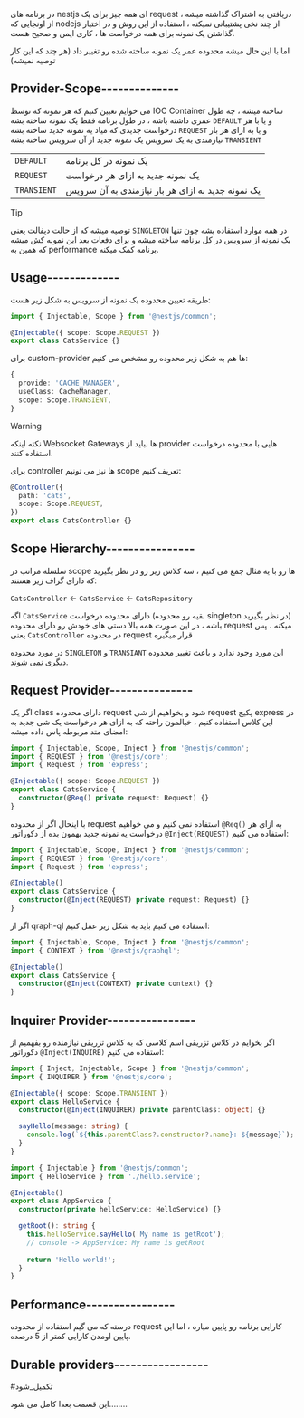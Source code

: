در برنامه های nestjs ای همه چیز برای یک request دریافتی به اشتراک گذاشته میشه ، از اونجایی که nodejs از چند نخی پشتیبانی نمیکنه ، استفاده از این روش و در اختیار گذاشتن یک نمونه برای همه درخواست ها ، کاری ایمن و صحیح هست.

اما با این حال میشه محدوده عمر یک نمونه ساخته شده رو تغییر داد (هر چند که این کار توصیه نمیشه)

## Provider-Scope--------------

می خوایم تعیین کنیم که هر نمونه که توسط IOC Container ساخته میشه ، چه طول عمری داشته باشه ، در طول برنامه فقط یک نمونه ساخته بشه `DEFAULT` 
و یا با هر درخواست جدیدی که میاد یه نمونه جدید ساخته بشه `REQUEST` 
و یا به ازای هر بار نیازمندی به یک سرویس یک نمونه جدید از آن سرویس ساخته بشه `TRANSIENT`

|             |                                                   |
| ----------- | ------------------------------------------------- |
| `DEFAULT`   | یک نمونه در کل برنامه                             |
| `REQUEST`   | یک نمونه جدید به ازای هر درخواست                  |
| `TRANSIENT` | یک نمونه جدید به ازای هر بار نیازمندی به آن سرویس |

>[!tip]
>توصیه میشه که از حالت دیفالت یعنی `SINGLETON` در همه موارد استفاده بشه چون تنها یک نمونه از سرویس در کل برنامه ساخته میشه و برای دفعات بعد این نمونه کش میشه که همین به performance برنامه کمک میکنه.

## Usage-------------

طریقه تعیین محدوده یک نمونه از سرویس به شکل زیر هست:

```typescript
import { Injectable, Scope } from '@nestjs/common';

@Injectable({ scope: Scope.REQUEST })
export class CatsService {}
```

برای custom-provider ها هم به شکل زیر محدوده رو مشخص می کنیم:

```typescript
{
  provide: 'CACHE_MANAGER',
  useClass: CacheManager,
  scope: Scope.TRANSIENT,
}
```

>[!warning]
>نکته اینکه Websocket Gateways ها نباید از provider هایی با محدوده درخواست استفاده کنند.

برای controller ها نیز می تونیم scope تعریف کنیم:

```typescript
@Controller({
  path: 'cats',
  scope: Scope.REQUEST,
})
export class CatsController {}
```

## Scope Hierarchy----------------

سلسله مراتب در scope ها رو با یه مثال جمع می کنیم ، سه کلاس زیر رو در نظر بگیرید که دارای گراف زیر هستند:

`CatsController` <- `CatsService` <- `CatsRepository`

اگه `CatsService` دارای محدوده درخواست (بقیه رو محدوده singleton در نظر بگیرید) باشه ، در این صورت همه بالا دستی های خودش رو دارای محدوده request میکنه ، پس یعنی `CatsController` در محدوده request قرار میگیره

در مورد محدوده `SINGLETON` و `TRANSIANT` این مورد وجود ندارد و باعث تغییر محدوده دیگری نمی شوند.

## Request Provider---------------

اگر یک class دارای محدوده request شود و بخواهیم از شی request پکیج express در این کلاس استفاده کنیم ، خیالمون راحته که به ازای هر درخواست یک شی جدید به امضای متد مربوطه پاس داده میشه:

```typescript
import { Injectable, Scope, Inject } from '@nestjs/common';
import { REQUEST } from '@nestjs/core';
import { Request } from 'express';

@Injectable({ scope: Scope.REQUEST })
export class CatsService {
  constructor(@Req() private request: Request) {}
}
```

با اینحال اگر از محدوده request استفاده نمی کنیم و می خواهیم `@Req()` به ازای هر درخواست یه نمونه جدید بهمون بده از دکوراتور `@Inject(REQUEST)` استفاده می کنیم:

```typescript
import { Injectable, Scope, Inject } from '@nestjs/common';
import { REQUEST } from '@nestjs/core';
import { Request } from 'express';

@Injectable()
export class CatsService {
  constructor(@Inject(REQUEST) private request: Request) {}
}
```

اگر از qraph-ql استفاده می کنیم باید به شکل زیر عمل کنیم:

```typescript
import { Injectable, Scope, Inject } from '@nestjs/common';
import { CONTEXT } from '@nestjs/graphql';

@Injectable()
export class CatsService {
  constructor(@Inject(CONTEXT) private context) {}
}
```

##  Inquirer Provider----------------

اگر بخوایم در کلاس تزریقی اسم کلاسی که به کلاس تزریقی نیازمنده رو بفهمیم از دکوراتور `@Inject(INQUIRE)` استفاده می کنیم:

```typescript
import { Inject, Injectable, Scope } from '@nestjs/common';
import { INQUIRER } from '@nestjs/core';

@Injectable({ scope: Scope.TRANSIENT })
export class HelloService {
  constructor(@Inject(INQUIRER) private parentClass: object) {}

  sayHello(message: string) {
    console.log(`${this.parentClass?.constructor?.name}: ${message}`);
  }
}
```

```typescript
import { Injectable } from '@nestjs/common';
import { HelloService } from './hello.service';

@Injectable()
export class AppService {
  constructor(private helloService: HelloService) {}

  getRoot(): string {
    this.helloService.sayHello('My name is getRoot'); 
    // console -> AppService: My name is getRoot
    
    return 'Hello world!';
  }
}
```

## Performance----------------

درسته که می گیم استفاده از محدوده request کارایی برنامه رو پایین میاره ، اما این پایین اومدن کارایی کمتر از 5 درصده.

## Durable providers-----------------

#تکمیل_شود 

این قسمت بعدا کامل می شود........